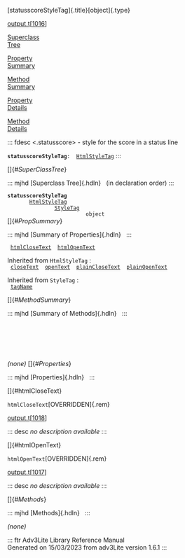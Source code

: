 [statusscoreStyleTag]{.title}[object]{.type}

[output.t](../file/output.t.html)\[[1016](../source/output.t.html#1016)\]

[Superclass\
Tree](#_SuperClassTree_)

[Property\
Summary](#_PropSummary_)

[Method\
Summary](#_MethodSummary_)

[Property\
Details](#_Properties_)

[Method\
Details](#_Methods_)

::: fdesc
\<.statusscore\> - style for the score in a status line

**`statusscoreStyleTag`**` :   `[`HtmlStyleTag`](../object/HtmlStyleTag.html)
:::

[]{#_SuperClassTree_}

::: mjhd
[Superclass Tree]{.hdln}   (in declaration order)
:::

**`statusscoreStyleTag`**\
`         `[`HtmlStyleTag`](../object/HtmlStyleTag.html)\
`                 `[`StyleTag`](../object/StyleTag.html)\
`                         object`\
[]{#_PropSummary_}

::: mjhd
[Summary of Properties]{.hdln}  
:::

` `[`htmlCloseText`](#htmlCloseText)`  `[`htmlOpenText`](#htmlOpenText)`  `

Inherited from `HtmlStyleTag` :\
` `[`closeText`](../object/HtmlStyleTag.html#closeText)`  `[`openText`](../object/HtmlStyleTag.html#openText)`  `[`plainCloseText`](../object/HtmlStyleTag.html#plainCloseText)`  `[`plainOpenText`](../object/HtmlStyleTag.html#plainOpenText)`  `

Inherited from `StyleTag` :\
` `[`tagName`](../object/StyleTag.html#tagName)`  `

[]{#_MethodSummary_}

::: mjhd
[Summary of Methods]{.hdln}  
:::

` `

` `

` `

*(none)* []{#_Properties_}

::: mjhd
[Properties]{.hdln}  
:::

[]{#htmlCloseText}

`htmlCloseText`[OVERRIDDEN]{.rem}

[output.t](../file/output.t.html)\[[1018](../source/output.t.html#1018)\]

::: desc
*no description available*
:::

[]{#htmlOpenText}

`htmlOpenText`[OVERRIDDEN]{.rem}

[output.t](../file/output.t.html)\[[1017](../source/output.t.html#1017)\]

::: desc
*no description available*
:::

[]{#_Methods_}

::: mjhd
[Methods]{.hdln}  
:::

*(none)*

::: ftr
Adv3Lite Library Reference Manual\
Generated on 15/03/2023 from adv3Lite version 1.6.1
:::
